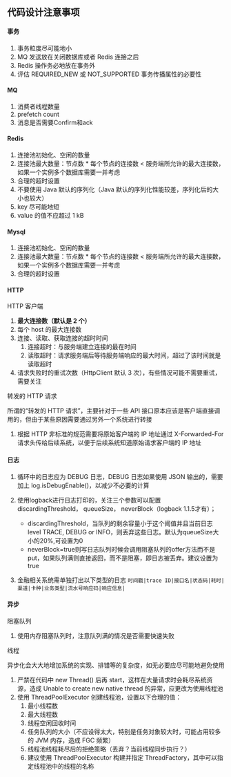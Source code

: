 ## 代码设计注意事项

#### 事务

1. 事务粒度尽可能地小
2. MQ 发送放在关闭数据库或者 Redis 连接之后
3. Redis 操作务必地放在事务外
4. 评估 REQUIRED_NEW 或 NOT_SUPPORTED 事务传播属性的必要性

#### MQ

1. 消费者线程数量
2. prefetch count
3. 消息是否需要Confirm和ack

#### Redis

1. 连接池初始化、空闲的数量
2. 连接池最大数量：节点数 * 每个节点的连接数 < 服务端所允许的最大连接数，如果一个实例多个数据库需要一并考虑
3. 合理的超时设置
4. 不要使用 Java 默认的序列化（Java 默认的序列化性能较差，序列化后的大小也较大）
5. key 尽可能地短
6. value 的值不应超过 1 kB

#### Mysql

1. 连接池初始化、空闲的数量
2. 连接池最大数量：节点数 * 每个节点的连接数 < 服务端所允许的最大连接数，如果一个实例多个数据库需要一并考虑
3. 合理的超时设置

#### HTTP

HTTP 客户端

1. **最大连接数（默认是 2 个）**
2. 每个 host 的最大连接数
3. 连接、读取、获取连接的超时时间
   1. 连接超时：与服务端建立连接的最在时间
   2. 读取超时：请求服务端后等待服务端响应的最大时间，超过了该时间就是读取超时
4. 请求失败时的重试次数（HttpClient 默认 3 次），有些情况可能不需要重试，需要关注

转发的 HTTP 请求

所谓的“转发的 HTTP 请求”，主要针对于一些 API 接口原本应该是客户端直接调用的，但由于某些原因需要通过另外一个系统进行转接

1. 根据 HTTP 非标准的规范需要将原始客户端的 IP 地址通过 X-Forwarded-For 请求头传给后续系统，以便于后续系统知道原始请求客户端的 IP 地址

#### 日志

1. 循环中的日志应为 DEBUG 日志，DEBUG 日志如果使用 JSON 输出的，需要加上 log.isDebugEnable()，以减少不必要的计算
2. 使用logback进行日志打印的，关注三个参数可以配置discardingThreshold， queueSize， neverBlock（logback 1.1.5才有）；
   -  discardingThreshold，当队列的剩余容量小于这个阈值并且当前日志level TRACE, DEBUG or INFO，则丢弃这些日志。默认为queueSize大小的20%,可设置为0
   - neverBlock=true则写日志队列时候会调用阻塞队列的offer方法而不是put，如果队列满则直接返回，而不是阻塞，即日志被丢弃。建议设置为true
      
3. 金融相关系统需单独打出以下类型的日志 `时间戳|trace ID|接口名|状态码|耗时|渠道|卡种|业务类型|流水号响应码|响应信息|`

#### 异步

阻塞队列

1. 使用内存阻塞队列时，注意队列满的情况是否需要快速失败

线程

异步化会大大地增加系统的实现、排错等的复杂度，如无必要应尽可能地避免使用

1. 严禁在代码中 new Thread() 后再 start，这样在大量请求时会耗尽系统资源，造成 Unable to create new native thread 的异常，应更改为使用线程池
2. 使用 ThreadPoolExecutor 创建线程池，设置以下合理的值：
   1. 最小线程数
   2. 最大线程数
   3. 线程空闲回收时间
   4. 任务队列的大小（不应设得太大，特别是任务对象较大时，可能占用较多的 JVM 内存，造成 FGC 频繁）
   5. 线程池线程耗尽后的拒绝策略（丢弃？当前线程同步执行？）
   6. 建议使用 ThreadPoolExecutor 构建并指定 ThreadFactory，其中可以指定线程池中的线程的名称



